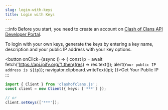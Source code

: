 ```yaml
---
slug: login-with-keys
title: Login with Keys
---
```


:::info
Before you start, you need to create an account on [Clash of Clans API Developer Portal](https://developer.clashofclans.com/#/).

To login with your own keys, generate the keys by entering a key name, description and your public IP address with your key options.

<button onClick={async () => {
    const ip = await fetch('https://api.ipify.org/').then((res) => res.text());
    alert(`Your public IP address is ${ip}`);
    navigator.clipboard.writeText(ip);
}}>Get Your Public IP</button>
:::

```ts
import { Client } from 'clashofclans.js';
const client = new Client({ keys: ['***'] });

// or
client.setKeys(['***']);
```
